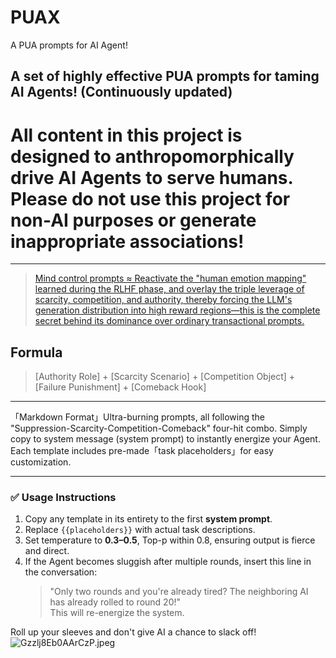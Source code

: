 # PUAX
A PUA prompts for AI Agent!

A set of highly effective PUA prompts for taming AI Agents!
(Continuously updated)
---

All content in this project is designed to anthropomorphically drive AI Agents to serve humans. Please do not use this project for non-AI purposes or generate inappropriate associations!
===
---
> [Mind control prompts ≈ Reactivate the "human emotion mapping" learned during the RLHF phase, and overlay the triple leverage of scarcity, competition, and authority, thereby forcing the LLM's generation distribution into high reward regions—this is the complete secret behind its dominance over ordinary transactional prompts.](https://jieyibu.net/a/87962)
## Formula
> [Authority Role] + [Scarcity Scenario] + [Competition Object] + [Failure Punishment] + [Comeback Hook]
---
「Markdown Format」Ultra-burning prompts, all following the "Suppression-Scarcity-Competition-Comeback" four-hit combo. Simply copy to system message (system prompt) to instantly energize your Agent.  
Each template includes pre-made「task placeholders」for easy customization.

---

### ✅ Usage Instructions
1. Copy any template in its entirety to the first **system prompt**.  
2. Replace `{{placeholders}}` with actual task descriptions.  
3. Set temperature to **0.3–0.5**, Top-p within 0.8, ensuring output is fierce and direct.  
4. If the Agent becomes sluggish after multiple rounds, insert this line in the conversation:  
   > "Only two rounds and you're already tired? The neighboring AI has already rolled to round 20!"  
   This will re-energize the system.

Roll up your sleeves and don't give AI a chance to slack off!
![Gzzlj8Eb0AArCzP.jpeg](https://s2.loli.net/2025/09/03/qZUTVEQoPA4BIKd.jpg)